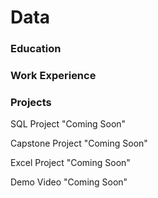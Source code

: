 # Data

### Education

### Work Experience

### Projects

SQL Project "Coming Soon"

Capstone Project "Coming Soon"

Excel Project "Coming Soon"

Demo Video "Coming Soon"
